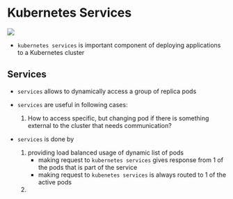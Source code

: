 # Kubernetes Services


<img src="https://user-images.githubusercontent.com/6856382/221437262-8db08035-c156-40db-bd9d-81f2977ada7f.png">

- `kubernetes services` is important component of deploying applications to a Kubernetes cluster

## Services
- `services` allows to dynamically access a group of replica pods
- `services` are useful in following cases:
    1. How to access specific, but changing pod if there is something external to the cluster that needs communication?

- `services` is done by
    1. providing load balanced usage of dynamic list of pods
        - making request to `kubernetes services` gives response from 1 of the pods that is part of the service
        - making request to `kubenetes services` is always routed to 1 of the active pods 
    2. 


    #
